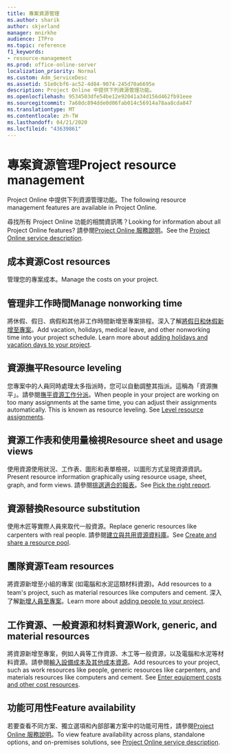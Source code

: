 ```yaml
---
title: 專案資源管理
ms.author: sharik
author: skjerland
manager: mnirkhe
audience: ITPro
ms.topic: reference
f1_keywords:
- resource-management
ms.prod: office-online-server
localization_priority: Normal
ms.custom: Adm_ServiceDesc
ms.assetid: 51e0cbf6-ac52-4d84-9074-245d70a6695e
description: Project Online 中提供下列資源管理功能。
ms.openlocfilehash: 9534503dfe54be12e92041a34d156d462fb91eee
ms.sourcegitcommit: 7a68dc894dde0d06fab014c56914a78aa8cda847
ms.translationtype: MT
ms.contentlocale: zh-TW
ms.lasthandoff: 04/21/2020
ms.locfileid: "43639861"
---
```

# <a name="project-resource-management"></a><span data-ttu-id="99875-103">專案資源管理</span><span class="sxs-lookup"><span data-stu-id="99875-103">Project resource management</span></span>

<span data-ttu-id="99875-104">Project Online 中提供下列資源管理功能。</span><span class="sxs-lookup"><span data-stu-id="99875-104">The following resource management features are available in Project Online.</span></span>
  
<span data-ttu-id="99875-105">尋找所有 Project Online 功能的相關資訊嗎？</span><span class="sxs-lookup"><span data-stu-id="99875-105">Looking for information about all Project Online features?</span></span> <span data-ttu-id="99875-106">請參閱[Project Online 服務說明](project-online-service-description.md)。</span><span class="sxs-lookup"><span data-stu-id="99875-106">See the [Project Online service description](project-online-service-description.md).</span></span>
  
## <a name="cost-resources"></a><span data-ttu-id="99875-107">成本資源</span><span class="sxs-lookup"><span data-stu-id="99875-107">Cost resources</span></span>

<span data-ttu-id="99875-108">管理您的專案成本。</span><span class="sxs-lookup"><span data-stu-id="99875-108">Manage the costs on your project.</span></span>
  
## <a name="manage-nonworking-time"></a><span data-ttu-id="99875-109">管理非工作時間</span><span class="sxs-lookup"><span data-stu-id="99875-109">Manage nonworking time</span></span>

<span data-ttu-id="99875-p102">將休假、假日、病假和其他非工作時間新增至專案排程。深入了解[將假日和休假新增至專案](https://go.microsoft.com/fwlink/p/?LinkId=271337)。</span><span class="sxs-lookup"><span data-stu-id="99875-p102">Add vacation, holidays, medical leave, and other nonworking time into your project schedule. Learn more about [adding holidays and vacation days to your project](https://go.microsoft.com/fwlink/p/?LinkId=271337).</span></span>
  
## <a name="resource-leveling"></a><span data-ttu-id="99875-112">資源撫平</span><span class="sxs-lookup"><span data-stu-id="99875-112">Resource leveling</span></span>

<span data-ttu-id="99875-p103">您專案中的人員同時處理太多指派時，您可以自動調整其指派。這稱為「資源撫平」。請參閱[撫平資源工作分派](https://go.microsoft.com/fwlink/p/?LinkId=271348)。</span><span class="sxs-lookup"><span data-stu-id="99875-p103">When people in your project are working on too many assignments at the same time, you can adjust their assignments automatically. This is known as resource leveling. See [Level resource assignments](https://go.microsoft.com/fwlink/p/?LinkId=271348).</span></span>
  
## <a name="resource-sheet-and-usage-views"></a><span data-ttu-id="99875-116">資源工作表和使用量檢視</span><span class="sxs-lookup"><span data-stu-id="99875-116">Resource sheet and usage views</span></span>

<span data-ttu-id="99875-117">使用資源使用狀況、工作表、圖形和表單檢視，以圖形方式呈現資源資訊。</span><span class="sxs-lookup"><span data-stu-id="99875-117">Present resource information graphically using resource usage, sheet, graph, and form views.</span></span> <span data-ttu-id="99875-118">請參閱[挑選適合的報表](https://go.microsoft.com/fwlink/?LinkId=402920)。</span><span class="sxs-lookup"><span data-stu-id="99875-118">See [Pick the right report](https://go.microsoft.com/fwlink/?LinkId=402920).</span></span>
  
## <a name="resource-substitution"></a><span data-ttu-id="99875-119">資源替換</span><span class="sxs-lookup"><span data-stu-id="99875-119">Resource substitution</span></span>

<span data-ttu-id="99875-120">使用木匠等實際人員來取代一般資源。</span><span class="sxs-lookup"><span data-stu-id="99875-120">Replace generic resources like carpenters with real people.</span></span> <span data-ttu-id="99875-121">請參閱[建立與共用資源資料庫](https://go.microsoft.com/fwlink/?LinkId=402921)。</span><span class="sxs-lookup"><span data-stu-id="99875-121">See [Create and share a resource pool](https://go.microsoft.com/fwlink/?LinkId=402921).</span></span>
  
## <a name="team-resources"></a><span data-ttu-id="99875-122">團隊資源</span><span class="sxs-lookup"><span data-stu-id="99875-122">Team resources</span></span>

<span data-ttu-id="99875-123">將資源新增至小組的專案 (如電腦和水泥這類材料資源)。</span><span class="sxs-lookup"><span data-stu-id="99875-123">Add resources to a team's project, such as material resources like computers and cement.</span></span> <span data-ttu-id="99875-124">深入了解[新增人員至專案](https://go.microsoft.com/fwlink/p/?LinkId=271347)。</span><span class="sxs-lookup"><span data-stu-id="99875-124">Learn more about [adding people to your project](https://go.microsoft.com/fwlink/p/?LinkId=271347).</span></span>
  
## <a name="work-generic-and-material-resources"></a><span data-ttu-id="99875-125">工作資源、一般資源和材料資源</span><span class="sxs-lookup"><span data-stu-id="99875-125">Work, generic, and material resources</span></span>

<span data-ttu-id="99875-p107">將資源新增至專案，例如人員等工作資源、木工等一般資源，以及電腦和水泥等材料資源。請參閱[輸入設備成本及其他成本資源](https://go.microsoft.com/fwlink/?LinkId=402922)。</span><span class="sxs-lookup"><span data-stu-id="99875-p107">Add resources to your project, such as work resources like people, generic resources like carpenters, and materials resources like computers and cement. See [Enter equipment costs and other cost resources](https://go.microsoft.com/fwlink/?LinkId=402922).</span></span>
  
## <a name="feature-availability"></a><span data-ttu-id="99875-128">功能可用性</span><span class="sxs-lookup"><span data-stu-id="99875-128">Feature availability</span></span>

<span data-ttu-id="99875-129">若要查看不同方案、獨立選項和內部部署方案中的功能可用性，請參閱[Project Online 服務說明](project-online-service-description.md)。</span><span class="sxs-lookup"><span data-stu-id="99875-129">To view feature availability across plans, standalone options, and on-premises solutions, see [Project Online service description](project-online-service-description.md).</span></span>
  

